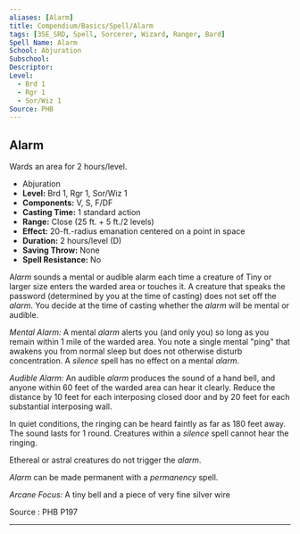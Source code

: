 ```yaml
---
aliases: [Alarm]
title: Compendium/Basics/Spell/Alarm
tags: [35E_SRD, Spell, Sorcerer, Wizard, Ranger, Bard]
Spell Name: Alarm
School: Abjuration
Subschool: 
Descriptor: 
Level:
  - Brd 1
  - Rgr 1
  - Sor/Wiz 1
Source: PHB
---
```



## Alarm

Wards an area for 2 hours/level.

*   Abjuration
*   **Level:** Brd 1, Rgr 1, Sor/Wiz 1
*   **Components:** V, S, F/DF
*   **Casting Time:** 1 standard action
*   **Range:** Close (25 ft. + 5 ft./2 levels)
*   **Effect:** 20-ft.-radius emanation centered on a point in space
*   **Duration:** 2 hours/level (D)
*   **Saving Throw:** None
*   **Spell Resistance:** No

<p>A<i>larm</i> sounds a mental or audible alarm each time a creature of Tiny or larger size enters the warded area or touches it. A creature that speaks the password (determined by you at the time of casting) does not set off the <i>alarm</i>. You decide at the time of casting whether the <i>alarm</i> will be mental or audible.</p><p><i>Mental Alarm:</i> A mental <i>alarm</i> alerts you (and only you) so long as you remain within 1 mile of the warded area. You note a single mental "ping" that awakens you from normal sleep but does not otherwise disturb concentration. A <i>silence</i> spell has no effect on a mental <i>alarm</i>.</p><p><i>Audible Alarm:</i> An audible <i>alarm</i> produces the sound of a hand bell, and anyone within 60 feet of the warded area can hear it clearly. Reduce the distance by 10 feet for each interposing closed door and by 20 feet for each substantial interposing wall.</p><p>In quiet conditions, the ringing can be heard faintly as far as 180 feet away. The sound lasts for 1 round. Creatures within a <i>silence</i> spell cannot hear the ringing.</p><p>Ethereal or astral creatures do not trigger the <i>alarm</i>.</p><p><i>Alarm</i> can be made permanent with a <i>permanency</i> spell.</p><p><i>Arcane Focus:</i> A tiny bell and a piece of very fine silver wire</p>

Source : PHB P197

---
